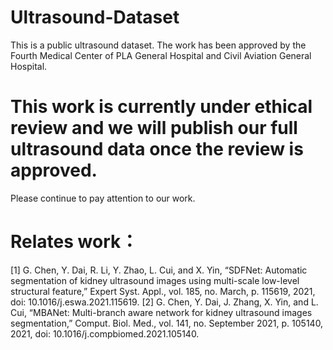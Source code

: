 # Ultrasound-Dataset
This is a public ultrasound dataset. The work has been approved by the Fourth Medical Center of PLA General Hospital and Civil Aviation General Hospital.




# This work is currently under ethical review and we will publish our full ultrasound data once the review is approved.

  Please continue to pay attention to our work.
  
  



# Relates work：
[1] G. Chen, Y. Dai, R. Li, Y. Zhao, L. Cui, and X. Yin, “SDFNet: Automatic segmentation of kidney ultrasound images using multi-scale low-level structural feature,” Expert Syst. Appl., vol. 185, no. March, p. 115619, 2021, doi: 10.1016/j.eswa.2021.115619.
[2] G. Chen, Y. Dai, J. Zhang, X. Yin, and L. Cui, “MBANet: Multi-branch aware network for kidney ultrasound images segmentation,” Comput. Biol. Med., vol. 141, no. September 2021, p. 105140, 2021, doi: 10.1016/j.compbiomed.2021.105140.

